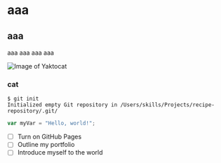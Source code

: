 # aaa
## aaa
aaa
aaa
aaa
aaa

![Image of Yaktocat](https://octodex.github.com/images/yaktocat.png)
### cat

```
$ git init
Initialized empty Git repository in /Users/skills/Projects/recipe-repository/.git/
```
``` javascript
var myVar = "Hello, world!";
```

- [ ] Turn on GitHub Pages
- [ ] Outline my portfolio
- [ ] Introduce myself to the world
